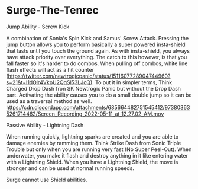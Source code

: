 # Surge-The-Tenrec

Jump Ability - Screw Kick

A combination of Sonia's Spin Kick and Samus' Screw Attack.
Pressing the jump button allows you to perform basically a super powered insta-shield that lasts until you touch the ground again. As with insta-shield, you always have attack priority over everything. The catch to this however, is that you fall faster so it's harder to do combos. When pulling off combos, white line flash effects will act as a hit counter (https://twitter.com/newtrogicpanic/status/1511607728904744960?s=21&t=l1dOlr4VkpU2QqSl53LJcQ). To put it in simpler terms, Think Charged Drop Dash fron SK Newtrogic Panic but without the Drop Dash part. Activating the ability causes you to do a small double jump so it can be used as a traversal method as well.
https://cdn.discordapp.com/attachments/685664482751545412/973803635261714462/Screen_Recording_2022-05-11_at_12.27.02_AM.mov

Passive Ability - Lightning Dash

When running quickly, lightning sparks are created and you are able to damage enemies by ramming them. Think Strike Dash from Sonic Triple Trouble but only when you are running very fast (No Super Peel-Out). When underwater, you make it flash and destroy anything in it like entering water with a Lightning Shield. When you have a Lightning Shield, the move is stronger and can be used at normal running speeds.

Surge cannot use Shield abilities.
